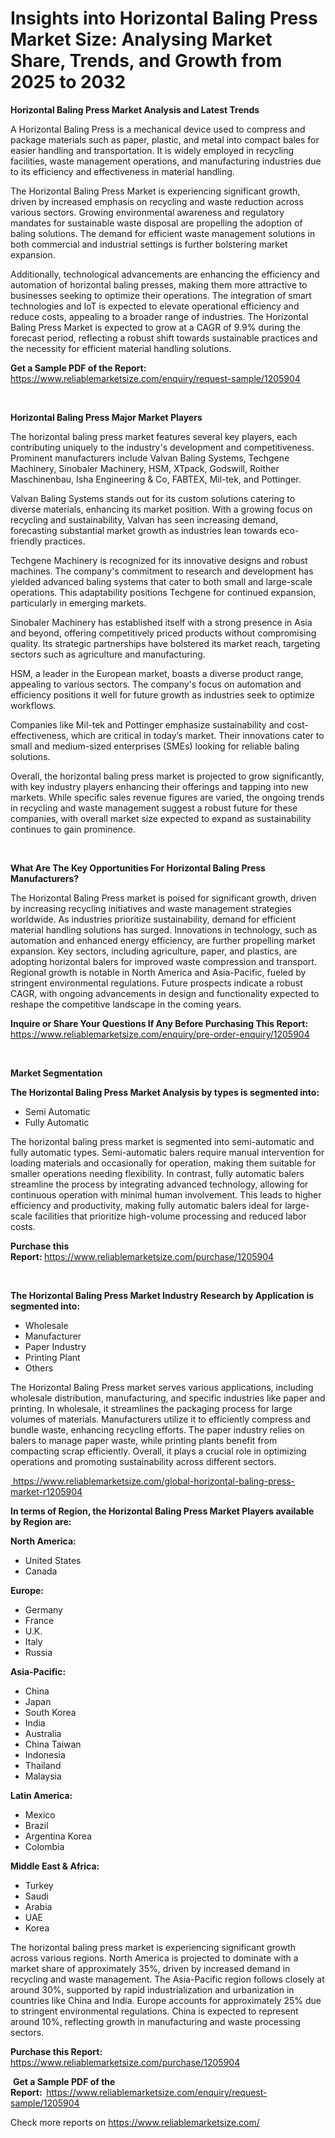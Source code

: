 <p><h1>Insights into Horizontal Baling Press Market Size: Analysing Market Share, Trends, and Growth from 2025 to 2032</h1></p><p><strong>Horizontal Baling Press Market Analysis and Latest Trends</strong></p>
<p><p>A Horizontal Baling Press is a mechanical device used to compress and package materials such as paper, plastic, and metal into compact bales for easier handling and transportation. It is widely employed in recycling facilities, waste management operations, and manufacturing industries due to its efficiency and effectiveness in material handling.</p><p>The Horizontal Baling Press Market is experiencing significant growth, driven by increased emphasis on recycling and waste reduction across various sectors. Growing environmental awareness and regulatory mandates for sustainable waste disposal are propelling the adoption of baling solutions. The demand for efficient waste management solutions in both commercial and industrial settings is further bolstering market expansion.</p><p>Additionally, technological advancements are enhancing the efficiency and automation of horizontal baling presses, making them more attractive to businesses seeking to optimize their operations. The integration of smart technologies and IoT is expected to elevate operational efficiency and reduce costs, appealing to a broader range of industries. The Horizontal Baling Press Market is expected to grow at a CAGR of 9.9% during the forecast period, reflecting a robust shift towards sustainable practices and the necessity for efficient material handling solutions.</p></p>
<p><strong>Get a Sample PDF of the Report:&nbsp;</strong> <a href="https://www.reliablemarketsize.com/enquiry/request-sample/1205904?utm_campaign=2936&utm_medium=2&utm_source=Github&utm_content=ia&utm_term=10042025&utm_id=horizontal-baling-press">https://www.reliablemarketsize.com/enquiry/request-sample/1205904</a></p>
<p>&nbsp;</p>
<p><strong>Horizontal Baling Press Major Market Players</strong></p>
<p><p>The horizontal baling press market features several key players, each contributing uniquely to the industry's development and competitiveness. Prominent manufacturers include Valvan Baling Systems, Techgene Machinery, Sinobaler Machinery, HSM, XTpack, Godswill, Roither Maschinenbau, Isha Engineering & Co, FABTEX, Mil-tek, and Pottinger.</p><p>Valvan Baling Systems stands out for its custom solutions catering to diverse materials, enhancing its market position. With a growing focus on recycling and sustainability, Valvan has seen increasing demand, forecasting substantial market growth as industries lean towards eco-friendly practices.</p><p>Techgene Machinery is recognized for its innovative designs and robust machines. The company's commitment to research and development has yielded advanced baling systems that cater to both small and large-scale operations. This adaptability positions Techgene for continued expansion, particularly in emerging markets.</p><p>Sinobaler Machinery has established itself with a strong presence in Asia and beyond, offering competitively priced products without compromising quality. Its strategic partnerships have bolstered its market reach, targeting sectors such as agriculture and manufacturing.</p><p>HSM, a leader in the European market, boasts a diverse product range, appealing to various sectors. The company's focus on automation and efficiency positions it well for future growth as industries seek to optimize workflows.</p><p>Companies like Mil-tek and Pottinger emphasize sustainability and cost-effectiveness, which are critical in today’s market. Their innovations cater to small and medium-sized enterprises (SMEs) looking for reliable baling solutions.</p><p>Overall, the horizontal baling press market is projected to grow significantly, with key industry players enhancing their offerings and tapping into new markets. While specific sales revenue figures are varied, the ongoing trends in recycling and waste management suggest a robust future for these companies, with overall market size expected to expand as sustainability continues to gain prominence.</p></p>
<p>&nbsp;</p>
<p><strong>What Are The Key Opportunities For Horizontal Baling Press Manufacturers?</strong></p>
<p><p>The Horizontal Baling Press market is poised for significant growth, driven by increasing recycling initiatives and waste management strategies worldwide. As industries prioritize sustainability, demand for efficient material handling solutions has surged. Innovations in technology, such as automation and enhanced energy efficiency, are further propelling market expansion. Key sectors, including agriculture, paper, and plastics, are adopting horizontal balers for improved waste compression and transport. Regional growth is notable in North America and Asia-Pacific, fueled by stringent environmental regulations. Future prospects indicate a robust CAGR, with ongoing advancements in design and functionality expected to reshape the competitive landscape in the coming years.</p></p>
<p><strong>Inquire or Share Your Questions If Any Before Purchasing This Report:</strong> <a href="https://www.reliablemarketsize.com/enquiry/pre-order-enquiry/1205904?utm_campaign=2936&utm_medium=2&utm_source=Github&utm_content=ia&utm_term=10042025&utm_id=horizontal-baling-press">https://www.reliablemarketsize.com/enquiry/pre-order-enquiry/1205904</a></p>
<p>&nbsp;</p>
<p><strong>Market Segmentation</strong></p>
<p><strong>The Horizontal Baling Press Market Analysis by types is segmented into:</strong></p>
<p><ul><li>Semi Automatic</li><li>Fully Automatic</li></ul></p>
<p><p>The horizontal baling press market is segmented into semi-automatic and fully automatic types. Semi-automatic balers require manual intervention for loading materials and occasionally for operation, making them suitable for smaller operations needing flexibility. In contrast, fully automatic balers streamline the process by integrating advanced technology, allowing for continuous operation with minimal human involvement. This leads to higher efficiency and productivity, making fully automatic balers ideal for large-scale facilities that prioritize high-volume processing and reduced labor costs.</p></p>
<p><strong>Purchase this Report:&nbsp;</strong><a href="https://www.reliablemarketsize.com/purchase/1205904?utm_campaign=2936&utm_medium=2&utm_source=Github&utm_content=ia&utm_term=10042025&utm_id=horizontal-baling-press">https://www.reliablemarketsize.com/purchase/1205904</a></p>
<p>&nbsp;</p>
<p><strong>The Horizontal Baling Press Market Industry Research by Application is segmented into:</strong></p>
<p><ul><li>Wholesale</li><li>Manufacturer</li><li>Paper Industry</li><li>Printing Plant</li><li>Others</li></ul></p>
<p><p>The Horizontal Baling Press market serves various applications, including wholesale distribution, manufacturing, and specific industries like paper and printing. In wholesale, it streamlines the packaging process for large volumes of materials. Manufacturers utilize it to efficiently compress and bundle waste, enhancing recycling efforts. The paper industry relies on balers to manage paper waste, while printing plants benefit from compacting scrap efficiently. Overall, it plays a crucial role in optimizing operations and promoting sustainability across different sectors.</p></p>
<p><a href="https://www.reliablemarketsize.com/global-horizontal-baling-press-market-r1205904?utm_campaign=2936&utm_medium=2&utm_source=Github&utm_content=ia&utm_term=10042025&utm_id=horizontal-baling-press">&nbsp;https://www.reliablemarketsize.com/global-horizontal-baling-press-market-r1205904</a></p>
<p><strong>In terms of Region, the Horizontal Baling Press Market Players available by Region are:</strong></p>
<p>
    <p> <strong> North America: </strong>
        <ul>
            <li>United States</li>
            <li>Canada</li>
        </ul>
        </p> 
    <p> <strong> Europe: </strong>
        <ul>
            <li>Germany</li>
            <li>France</li>
            <li>U.K.</li>
            <li>Italy</li>
            <li>Russia</li>
        </ul>
        </p> 
    <p> <strong> Asia-Pacific: </strong>
        <ul>
            <li>China</li>
            <li>Japan</li>
            <li>South Korea</li>
            <li>India</li>
            <li>Australia</li>
            <li>China Taiwan</li>
            <li>Indonesia</li>
            <li>Thailand</li>
            <li>Malaysia</li>
        </ul>
        </p> 
    <p> <strong> Latin America: </strong>
        <ul>
            <li>Mexico</li>
            <li>Brazil</li>
            <li>Argentina Korea</li>
            <li>Colombia</li>
        </ul>
        </p> 
    <p> <strong> Middle East & Africa: </strong>
        <ul>
            <li>Turkey</li>
            <li>Saudi</li>
            <li>Arabia</li>
            <li>UAE</li>
            <li>Korea</li>
        </ul>
    </p>
    </p>
<p><p>The horizontal baling press market is experiencing significant growth across various regions. North America is projected to dominate with a market share of approximately 35%, driven by increased demand in recycling and waste management. The Asia-Pacific region follows closely at around 30%, supported by rapid industrialization and urbanization in countries like China and India. Europe accounts for approximately 25% due to stringent environmental regulations. China is expected to represent around 10%, reflecting growth in manufacturing and waste processing sectors.</p></p>
<p><strong>Purchase this Report: </strong><a href="https://www.reliablemarketsize.com/purchase/1205904?utm_campaign=2936&utm_medium=2&utm_source=Github&utm_content=ia&utm_term=10042025&utm_id=horizontal-baling-press">https://www.reliablemarketsize.com/purchase/1205904</a></p>
<p>&nbsp;<strong>Get a Sample PDF of the Report:&nbsp;&nbsp;</strong><a href="https://www.reliablemarketsize.com/enquiry/request-sample/1205904?utm_campaign=2936&utm_medium=2&utm_source=Github&utm_content=ia&utm_term=10042025&utm_id=horizontal-baling-press">https://www.reliablemarketsize.com/enquiry/request-sample/1205904</a></p>
<p><strong></strong></p>
<p>Check more reports on <a href="https://www.reliablemarketsize.com/?utm_campaign=2936&utm_medium=2&utm_source=Github&utm_content=ia&utm_term=10042025&utm_id=horizontal-baling-press">https://www.reliablemarketsize.com/</a></p>